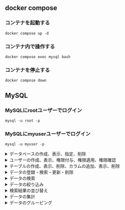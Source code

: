 ## docker compose

### コンテナを起動する
```docker compose up -d```

### コンテナ内で操作する
```docker compose exec mysql bash```

### コンテナを停止する
```docker compose down```

## MySQL
### MySQLにrootユーザーでログイン
```mysql -u root -p```

### MySQLにmyuserユーザーでログイン
```mysql -u myuser -p```

<details>
<summary>データベースの作成、表示、指定、削除</summary>
<p>

### データベースの作成
```CREATE DATABASE database_name;```

### データベースの表示
```SHOW DATABASES;```

### データベースの指定
```USE database_name;```

### データベースの削除
```DROP DATABASE database_name;```

</p>
</details>

<details>
<summary>ユーザーの作成、表示、権限付与、権限適用、権限確認</summary>
<p>

### ユーザーの作成
```CREATE USER 'myuser'@'localhost' IDENTIFIED BY 'mypassword';```

### ユーザーの表示
```SELECT USER, HOST FROM mysql.user;```

### ユーザーに権限を付与
```GRANT ALL PRIVILEGES ON *.* TO 'myuser'@'localhost';```

### 権限のリロード
```FLUSH PRIVILEGES;```

### ユーザー権限の確認
```SHOW GRANTS FOR 'myuser'@'localhost';```

### ユーザーの削除
```DROP USER 'myuser'@'localhost';```

</p>
</details>

<details>
<summary>テーブルの作成、表示、削除、カラムの追加、表示、削除</summary>
<p>

### 指定しているデータベースの確認
```SELECT DATABASE();```

### テーブルの作成
```sql
CREATE TABLE users (
    username VARCHAR(50) NOT NULL,
    email VARCHAR(100) NOT NULL,
    age INT NOT NULL,
    gender ENUM('male', 'female', 'other') NOT NULL,
    hometown VARCHAR(100) NOT NULL,
    PRIMARY KEY (username)
);
```
### テーブルの表示
```SHOW TABLES;```

### テーブルの削除
```DROP TABLE table_name;```

### カラムの追加
```ALTER TABLE table_name ADD COLUMN column_name datatype;```

### カラムの表示
```DESCRIBE users;```

### カラムの削除
```ALTER TABLE table_name DROP COLUMN column_name;```

</p>
</details>

<details>
<summary>データの登録・検索・更新・削除</summary>
<p>

### データの登録
```INSERT INTO users (username, email, age, gender, hometown) VALUES('JohnDoe', 'hoge@example.com', 30, 'male', 'New York');```

### データの検索
```SELECT * FROM users;```

### データの更新
```UPDATE users SET age = 35 WHERE username = 'John';```

### データの削除
```DELETE FROM users;```

</p>
</details>

<details>
<summary>データの検索</summary>
<p>

### 全カラムの取得
```SELECT * FROM dept_manager;```

### カラムの選択
```SELECT emp_no FROM dept_manager;```

### カラム名の別名
```SELECT emp_no AS employee_no FROM dept_manager;```

### 重複行の削除
```SELECT DISTINCT dept_no FROM dept_manager;```

</p>
</details>

<details>
<summary>データの絞り込み</summary>
<p>

### 指定した行数のみ取得
```SELECT * FROM employees LIMIT 10;```

### 等しいデータの絞り込み
```SELECT * FROM employees WHERE gender = 'F' LIMIT 10;```

### 等しくないデータの絞り込み
```SELECT * FROM employees WHERE gender != 'F' LIMIT 10;```

### より大きいデータの絞り込み
```SELECT * FROM employees WHERE birth_date > '1960-01-01' LIMIT 10;```

### あいまいな条件の絞り込み
 ```SELECT * FROM employees WHERE first_name LIKE '%vi%' LIMIT 10;```

### 特定の範囲の絞り込み
```SELECT * FROM employees WHERE birth_date BETWEEN '1960-01-01' AND '1960-01-31' LIMIT 10;```

### かつ
```SELECT * FROM employees WHERE first_name = 'Mary' AND gender = 'F';```

### または
``` SELECT * FROM employees WHERE first_name = 'Mary' OR last_name = 'Peck' LIMIT 10;```

### 含まれる
```SELECT * FROM employees WHERE emp_no IN (10011, 10021, 10031);```

### 従業員番号
```SELECT first_name, last_name FROM employees WHERE emp_no = 20000;```

### 誕生日
```SELECT * FROM employees WHERE birth_date LIKE '1959-01-%';```

</p>
</details>

<details>
<summary>検索結果の並び替え</summary>
<p>

### 昇順の並び替え
```SELECT * FROM employees ORDER BY birth_date ASC LIMIT 10;```

### 降順の並び替え
```SELECT * FROM employees ORDER BY birth_date DESC LIMIT 10;```

### 複数条件の並び替え
```SELECT * FROM employees ORDER BY birth_date DESC, hire_date DESC LIMIT 30;```

</p>
</details>

<details>
<summary>データの集計</summary>
<p>

### 列の合計値
```SELECT SUM(salary) FROM salaries;```

### 列の平均値
```SELECT AVG(salary) FROM salaries;```

### 四捨五入
```SELECT ROUND(AVG(salary)) FROM salaries;```

### 列の最大値
```SELECT MAX(salary) FROM salaries;```

### 列の最小値
```SELECT MIN(salary) FROM salaries;```

### 行数
```SELECT COUNT(*) FROM salaries;```

### 絞り込みとの組み合わせ
```SELECT MAX(salary) FROM salaries WHERE from_date = '1986-06-26';```

### 少数第1桁
```SELECT ROUND(AVG(salary),1) FROM salaries WHERE to_date = '1991-06-26';```

</p>
</details>

<details>
<summary>データのグルーピング</summary>
<p>

### グルーピング
```sql
SELECT emp_no, COUNT(*)
FROM salaries
GROUP BY emp_no
LIMIT 10;
```

### グルーピングと集計関数
```sql
SELECT emp_no, MIN(salary), MAX(salary)
FROM salaries
WHERE emp_no BETWEEN 10001 AND 10010
GROUP BY emp_no
ORDER BY emp_no ASC;
```

### グルーピングと集計関数2
```sql
SELECT emp_no, MIN(from_date), MAX(to_date)
FROM salaries
WHERE emp_no BETWEEN 10001 AND 10010
GROUP BY emp_no;
```

### 絞り込み
```sql
SELECT emp_no, MAX(salary)
FROM salaries
GROUP BY emp_no
HAVING MAX(salary) > 140000;
```

### 最小給与
```sql
SELECT emp_no, MIN(salary)
FROM salaries
WHERE emp_no BETWEEN 10001 AND 10100
GROUP BY emp_no
HAVING MIN(salary) < 40000;
```

### 最終勤務日
```sql
SELECT emp_no, MAX(to_date)
FROM salaries
WHERE emp_no BETWEEN 10001 AND 10100
GROUP BY emp_no
HAVING MAX(to_date) < '9999-01-01';
```

</p>
</details>